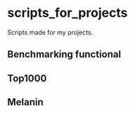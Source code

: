 # scripts_for_projects
Scripts made for my projects.

## Benchmarking functional

## Top1000

## Melanin
